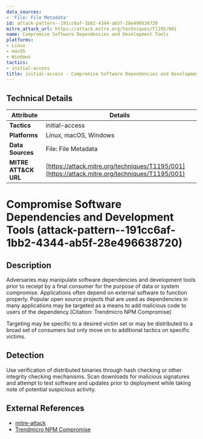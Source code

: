 ```yaml
---
data_sources:
- 'File: File Metadata'
id: attack-pattern--191cc6af-1bb2-4344-ab5f-28e496638720
mitre_attack_url: https://attack.mitre.org/techniques/T1195/001
name: Compromise Software Dependencies and Development Tools
platforms:
- Linux
- macOS
- Windows
tactics:
- initial-access
title: initial-access - Compromise Software Dependencies and Development Tools
---
```


## Technical Details

| Attribute | Details |
|-----------|----------|
| **Tactics** | initial-access |
| **Platforms** | Linux, macOS, Windows |
| **Data Sources** | File: File Metadata |
| **MITRE ATT&CK URL** | [https://attack.mitre.org/techniques/T1195/001](https://attack.mitre.org/techniques/T1195/001) |

# Compromise Software Dependencies and Development Tools (attack-pattern--191cc6af-1bb2-4344-ab5f-28e496638720)

## Description
Adversaries may manipulate software dependencies and development tools prior to receipt by a final consumer for the purpose of data or system compromise. Applications often depend on external software to function properly. Popular open source projects that are used as dependencies in many applications may be targeted as a means to add malicious code to users of the dependency.(Citation: Trendmicro NPM Compromise)  

Targeting may be specific to a desired victim set or may be distributed to a broad set of consumers but only move on to additional tactics on specific victims. 

## Detection
Use verification of distributed binaries through hash checking or other integrity checking mechanisms. Scan downloads for malicious signatures and attempt to test software and updates prior to deployment while taking note of potential suspicious activity. 

## External References
- [mitre-attack](https://attack.mitre.org/techniques/T1195/001)
- [Trendmicro NPM Compromise](https://www.trendmicro.com/vinfo/dk/security/news/cybercrime-and-digital-threats/hacker-infects-node-js-package-to-steal-from-bitcoin-wallets)
